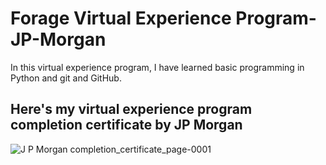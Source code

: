 # Forage Virtual Experience Program-JP-Morgan

In this virtual experience program, I have learned basic programming in Python and git and GitHub.

## Here's my virtual experience program completion certificate by JP Morgan

![J P  Morgan completion_certificate_page-0001](https://github.com/Parul077/forageVirtualExperienceProgram-JP-Morgan/assets/123081808/573413f3-56f6-4b05-adec-38e7a95db961)
